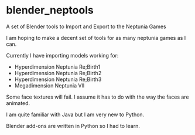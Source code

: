 # blender_neptools
<p>A set of Blender tools to Import and Export to the Neptunia Games

<p>I am hoping to make a decent set of tools for as many neptunia games as I can.

<p>Currently I have importing models working for:
<ul>
<li>Hyperdimension Neptunia Re;Birth1
<li>Hyperdimension Neptunia Re;Birth2
<li>Hyperdimension Neptunia Re;Birth3
<li>Megadimension Neptunia VII
</ul>

<p>Some face textures will fail. I assume it has to do with the way the faces are animated.

<p>I am quite familiar with Java but I am very new to Python.
<p>Blender add-ons are written in Python so I had to learn.
